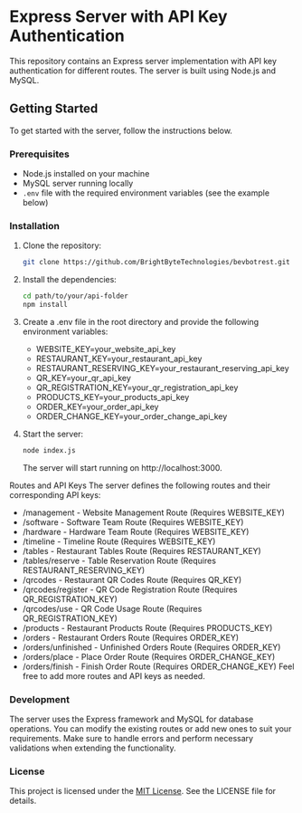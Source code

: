 # Express Server with API Key Authentication

This repository contains an Express server implementation with API key authentication for different routes. The server is built using Node.js and MySQL.

## Getting Started

To get started with the server, follow the instructions below.

### Prerequisites

- Node.js installed on your machine
- MySQL server running locally
- `.env` file with the required environment variables (see the example below)

### Installation

1. Clone the repository:

   ```bash
   git clone https://github.com/BrightByteTechnologies/bevbotrest.git
   ```
2. Install the dependencies:
   ```bash
   cd path/to/your/api-folder
   npm install 
   ```
   
3. Create a .env file in the root directory and provide the following environment variables:

   - WEBSITE_KEY=your_website_api_key
   - RESTAURANT_KEY=your_restaurant_api_key
   - RESTAURANT_RESERVING_KEY=your_restaurant_reserving_api_key
   - QR_KEY=your_qr_api_key
   - QR_REGISTRATION_KEY=your_qr_registration_api_key
   - PRODUCTS_KEY=your_products_api_key
   - ORDER_KEY=your_order_api_key
   - ORDER_CHANGE_KEY=your_order_change_api_key

4. Start the server:
   ```bash
   node index.js
   ```
   The server will start running on http://localhost:3000.

Routes and API Keys
The server defines the following routes and their corresponding API keys:

- /management - Website Management Route (Requires WEBSITE_KEY)
- /software - Software Team Route (Requires WEBSITE_KEY)
- /hardware - Hardware Team Route (Requires WEBSITE_KEY)
- /timeline - Timeline Route (Requires WEBSITE_KEY)
- /tables - Restaurant Tables Route (Requires RESTAURANT_KEY)
- /tables/reserve - Table Reservation Route (Requires RESTAURANT_RESERVING_KEY)
- /qrcodes - Restaurant QR Codes Route (Requires QR_KEY)
- /qrcodes/register - QR Code Registration Route (Requires QR_REGISTRATION_KEY)
- /qrcodes/use - QR Code Usage Route (Requires QR_REGISTRATION_KEY)
- /products - Restaurant Products Route (Requires PRODUCTS_KEY)
- /orders - Restaurant Orders Route (Requires ORDER_KEY)
- /orders/unfinished - Unfinished Orders Route (Requires ORDER_KEY)
- /orders/place - Place Order Route (Requires ORDER_CHANGE_KEY)
- /orders/finish - Finish Order Route (Requires ORDER_CHANGE_KEY)
Feel free to add more routes and API keys as needed.

### Development
The server uses the Express framework and MySQL for database operations. You can modify the existing routes or add new ones to suit your requirements. Make sure to handle errors and perform necessary validations when extending the functionality.

### License
This project is licensed under the [MIT License](./LICENSE). See the LICENSE file for details.

